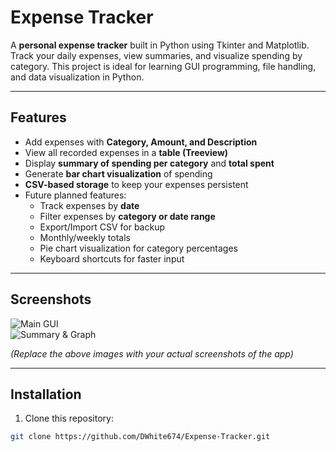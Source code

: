 # Expense Tracker

A **personal expense tracker** built in Python using Tkinter and Matplotlib.  
Track your daily expenses, view summaries, and visualize spending by category. This project is ideal for learning GUI programming, file handling, and data visualization in Python.

---

## Features

- Add expenses with **Category, Amount, and Description**  
- View all recorded expenses in a **table (Treeview)**  
- Display **summary of spending per category** and **total spent**  
- Generate **bar chart visualization** of spending  
- **CSV-based storage** to keep your expenses persistent  
- Future planned features:
  - Track expenses by **date**
  - Filter expenses by **category or date range**
  - Export/Import CSV for backup
  - Monthly/weekly totals
  - Pie chart visualization for category percentages
  - Keyboard shortcuts for faster input

---

## Screenshots

![Main GUI](screenshots/gui_main.png)  
![Summary & Graph](screenshots/gui_summary.png)

*(Replace the above images with your actual screenshots of the app)*

---

## Installation

1. Clone this repository:
```bash
git clone https://github.com/DWhite674/Expense-Tracker.git
